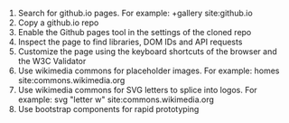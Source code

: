 1. Search for github.io pages. For example: +gallery site:github.io
2. Copy a github.io repo
3. Enable the Github pages tool in the settings of the cloned repo
4. Inspect the page to find libraries, DOM IDs and API requests
5. Customize the page using the keyboard shortcuts of the browser and the W3C Validator
5. Use wikimedia commons for placeholder images. For example: homes site:commons.wikimedia.org
6. Use wikimedia commons for SVG letters to splice into logos. For example: svg "letter w" site:commons.wikimedia.org
7. Use bootstrap components for rapid prototyping
